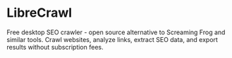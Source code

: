 # LibreCrawl
Free desktop SEO crawler - open source alternative to Screaming Frog and similar tools. Crawl websites, analyze links, extract SEO data, and export results without subscription fees.
